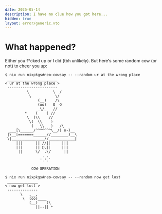 ```yaml
---
date: 2025-05-14
description: I have no clue how you got here...
hidden: true
layout: error/generic.vto
---
```


# What happened?

Either you f*cked up or I did (tbh unlikely).
But here's some random cow (or not) to cheer you up:

```shell
$ nix run nixpkgs#neo-cowsay -- --random ur at the wrong place
 _______________________
< ur at the wrong place >
 -----------------------
          \           \  /
           \           \/
               (__)    /\
               (oo)   O  O
               _\/_   //
         *    (    ) //
          \  (\\    //
           \(  \\    )
            (   \\   )   /\
  ___[\______/^^^^^^^\__/) o-)__
 |\__[=======______//________)__\
 \|_______________//____________|
     |||      || //||     |||
     |||      || @.||     |||
      ||      \/  .\/      ||
                 . .
                '.'.`

            COW-OPERATION
```

```shell
$ nix run nixpkgs#neo-cowsay -- --random now get lost
 ______________
< now get lost >
 --------------
       \   ,__,
        \  (oo)____
           (__)    )\
              ||--|| *
```
